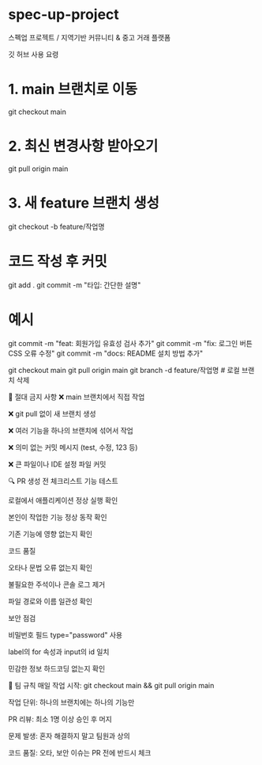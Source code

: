 # spec-up-project
스펙업 프로젝트 / 지역기반 커뮤니티 &amp; 중고 거래 플랫폼



깃 허브 사용 요령
# 1. main 브랜치로 이동
git checkout main

# 2. 최신 변경사항 받아오기
git pull origin main

# 3. 새 feature 브랜치 생성
git checkout -b feature/작업명


# 코드 작성 후 커밋
git add .
git commit -m "타입: 간단한 설명"

# 예시
git commit -m "feat: 회원가입 유효성 검사 추가"
git commit -m "fix: 로그인 버튼 CSS 오류 수정"
git commit -m "docs: README 설치 방법 추가"

git checkout main
git pull origin main
git branch -d feature/작업명  # 로컬 브랜치 삭제


🚨 절대 금지 사항
 ❌ main 브랜치에서 직접 작업

 ❌ git pull 없이 새 브랜치 생성

 ❌ 여러 기능을 하나의 브랜치에 섞어서 작업

 ❌ 의미 없는 커밋 메시지 (test, 수정, 123 등)

 ❌ 큰 파일이나 IDE 설정 파일 커밋



🔍 PR 생성 전 체크리스트
기능 테스트

 로컬에서 애플리케이션 정상 실행 확인

 본인이 작업한 기능 정상 동작 확인

 기존 기능에 영향 없는지 확인

코드 품질

 오타나 문법 오류 없는지 확인

 불필요한 주석이나 콘솔 로그 제거

 파일 경로와 이름 일관성 확인

보안 점검

 비밀번호 필드 type="password" 사용

 label의 for 속성과 input의 id 일치

 민감한 정보 하드코딩 없는지 확인


📢 팀 규칙
매일 작업 시작: git checkout main && git pull origin main

작업 단위: 하나의 브랜치에는 하나의 기능만

PR 리뷰: 최소 1명 이상 승인 후 머지

문제 발생: 혼자 해결하지 말고 팀원과 상의

코드 품질: 오타, 보안 이슈는 PR 전에 반드시 체크
